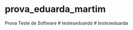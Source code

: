 # prova_eduarda_martim
Prova Teste de Software
#   t e s t e s _ e d u a r d a  
 #   t e s t e s _ e d u a r d a  
 